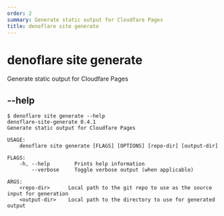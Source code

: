```yaml
---
order: 2
summary: Generate static output for Cloudfare Pages
title: denoflare site generate
---
```


# denoflare site generate
Generate static output for Cloudfare Pages

## --help
```
$ denoflare site generate --help
denoflare-site-generate 0.4.1
Generate static output for Cloudfare Pages

USAGE:
    denoflare site generate [FLAGS] [OPTIONS] [repo-dir] [output-dir]

FLAGS:
    -h, --help        Prints help information
        --verbose     Toggle verbose output (when applicable)

ARGS:
    <repo-dir>      Local path to the git repo to use as the source input for generation
    <output-dir>    Local path to the directory to use for generated output
```
